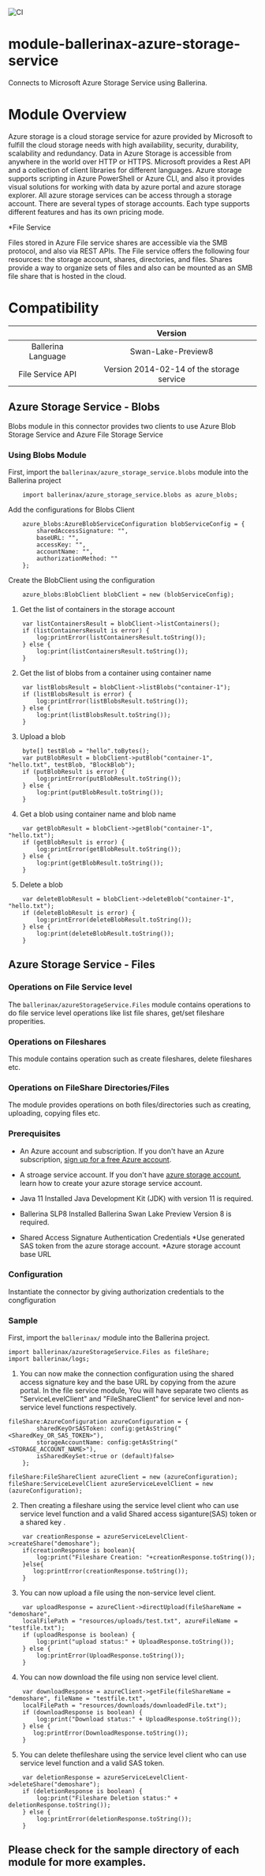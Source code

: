 ![CI](https://github.com/ballerina-platform/module-ballerinax-azure-storage-service/workflows/CI/badge.svg)
# module-ballerinax-azure-storage-service
Connects to Microsoft Azure Storage Service using Ballerina.

# Module Overview
Azure storage is a cloud storage service for azure provided by Microsoft to fulfill the cloud storage needs with high availability, security, durability, scalability and redundancy. Data in Azure Storage is accessible from anywhere in the world over HTTP or HTTPS. Microsoft provides a Rest API and a collection of client libraries for different languages. Azure storage supports scripting in Azure PowerShell or Azure CLI, and also it provides visual solutions for working with data  by azure portal and azure storage explorer. All azure storage services can be access through a storage account. There are several types of storage accounts. Each type supports different features and has its own pricing mode.

*File Service

Files stored in Azure File service shares are accessible via the SMB protocol, and also via REST APIs. The File service offers the following four resources: the storage account, shares, directories, and files. Shares provide a way to organize sets of files and also can be mounted as an SMB file share that is hosted in the cloud.

# Compatibility
|                     |    Version                                  |
|:-------------------:|:-------------------------------------------:|
| Ballerina Language  | Swan-Lake-Preview8                          |
| File Service  API   | Version 2014-02-14 of the storage service   |

## Azure Storage Service - Blobs

Blobs module in this connector provides two clients to use Azure Blob Storage Service and Azure File Storage Service

### Using Blobs Module

First, import the `ballerinax/azure_storage_service.blobs` module into the Ballerina project

```ballerina
    import ballerinax/azure_storage_service.blobs as azure_blobs;
```

Add the configurations for Blobs Client

```ballerina
    azure_blobs:AzureBlobServiceConfiguration blobServiceConfig = {
        sharedAccessSignature: "",
        baseURL: "",
        accessKey: "",
        accountName: "",
        authorizationMethod: ""
    };
```

Create the BlobClient using the configuration

```ballerina
    azure_blobs:BlobClient blobClient = new (blobServiceConfig);
```

1. Get the list of containers in the storage account

```ballerina
    var listContainersResult = blobClient->listContainers();
    if (listContainersResult is error) {
        log:printError(listContainersResult.toString());
    } else {
        log:print(listContainersResult.toString());
    }
```

2. Get the list of blobs from a container using container name

```ballerina
    var listBlobsResult = blobClient->listBlobs("container-1");
    if (listBlobsResult is error) {
        log:printError(listBlobsResult.toString());
    } else {
        log:print(listBlobsResult.toString());
    }
```

3. Upload a blob

```ballerina
    byte[] testBlob = "hello".toBytes();
    var putBlobResult = blobClient->putBlob("container-1", "hello.txt", testBlob, "BlockBlob");
    if (putBlobResult is error) {
        log:printError(putBlobResult.toString());
    } else {
        log:print(putBlobResult.toString());
    }
```

4. Get a blob using container name and blob name

```ballerina
    var getBlobResult = blobClient->getBlob("container-1", "hello.txt");
    if (getBlobResult is error) {
        log:printError(getBlobResult.toString());
    } else {
        log:print(getBlobResult.toString());
    }
```

5. Delete a blob

```ballerina
    var deleteBlobResult = blobClient->deleteBlob("container-1", "hello.txt");
    if (deleteBlobResult is error) {
        log:printError(deleteBlobResult.toString());
    } else {
        log:print(deleteBlobResult.toString());
    }
```

## Azure Storage Service - Files

### Operations on File Service level
The `ballerinax/azureStorageService.Files` module contains operations to do file service level operations like list file shares, get/set fileshare properities.

### Operations on Fileshares
This module contains operation such as create fileshares, delete fileshares etc. 

### Operations on FileShare Directories/Files
The module provides operations on both files/directories such as creating, uploading, copying files etc.

### Prerequisites

* An Azure account and subscription.
If you don't have an Azure subscription, [sign up for a free Azure account](https://azure.microsoft.com/free/).

* A stroage service account.
If you don't have [azure storage account](https://docs.microsoft.com/en-us/azure/storage/common/storage-account-create?tabs=azure-portal), 
  learn how to create your azure storage service account.

* Java 11 Installed
Java Development Kit (JDK) with version 11 is required.

* Ballerina SLP8 Installed
Ballerina Swan Lake Preview Version 8 is required.

* Shared Access Signature Authentication Credentials
    *Use generated SAS token from the azure storage account. 
    *Azure storage account base URL

### Configuration
Instantiate the connector by giving authorization credentials to the congfiguration

### Sample
First, import the `ballerinax/` module into the Ballerina project.
```ballerina
import ballerinax/azureStorageService.Files as fileShare;
import ballerinax/logs;
```

1. You can now make the connection configuration using the shared access signature key and the base URL by copying from the azure portal. In the file service module, You will have separate two clients as "ServiceLevelClient" and "FileShareClient"  for service level and non-service level functions respectively.
```ballerina
fileShare:AzureConfiguration azureConfiguration = {
        sharedKeyOrSASToken: config:getAsString("<SharedKey_OR_SAS_TOKEN>"),
        storageAccountName: config:getAsString("<STORAGE_ACCOUNT_NAME>"),
        isSharedKeySet:<true or (default)false>    
    };

fileShare:FileShareClient azureClient = new (azureConfiguration);
fileShare:ServiceLevelClient azureServiceLevelClient = new (azureConfiguration);
```
2. Then creating a fileshare using the service level client who can use service level function and a valid Shared access siganture(SAS) token or a shared key .
```ballerina
    var creationResponse = azureServiceLevelClient->createShare("demoshare");
    if(creationResponse is boolean){
        log:print("Fileshare Creation: "+creationResponse.toString());
    }else{
       log:printError(creationResponse.toString()); 
    }
```

3. You can now upload a file using the non-service level client.
```ballerina
    var uploadResponse = azureClient->directUpload(fileShareName = "demoshare", 
    localFilePath = "resources/uploads/test.txt", azureFileName = "testfile.txt");
    if (uploadResponse is boolean) {
        log:print("upload status:" + UploadResponse.toString());
    } else {
        log:printError(UploadResponse.toString()); 
    }
```

4. You can now download the file using non service level client.
```ballerina
    var downloadResponse = azureClient->getFile(fileShareName = "demoshare", fileName = "testfile.txt",
    localFilePath = "resources/downloads/downloadedFile.txt");
    if (downloadResponse is boolean) {
        log:print("Download status:" + UploadResponse.toString());
    } else {
       log:printError(DownloadResponse.toString());
    }
```

5. You can delete thefileshare using the service level client who can use service level function and a valid SAS token. 
```ballerina
    var deletionResponse = azureServiceLevelClient->deleteShare("demoshare");
    if (deletionResponse is boolean) {
        log:print("Fileshare Deletion status:" + deletionResponse.toString());
    } else {
        log:printError(deletionResponse.toString()); 
    }
```
## Please check for the sample directory of each module for more examples.